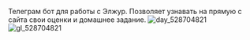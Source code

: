Телеграм бот для работы с Элжур. 
Позволяет узнавать на прямую с сайта свои оценки и домашнее задание.
![day_528704821](https://github.com/schwarzalexey/eljurtelegrambot/assets/97682066/b56e937e-d858-422b-acd6-0f1841520308)
![gl_528704821](https://github.com/schwarzalexey/eljurtelegrambot/assets/97682066/a17cf983-a058-4fe2-8c28-768901f6210c)
